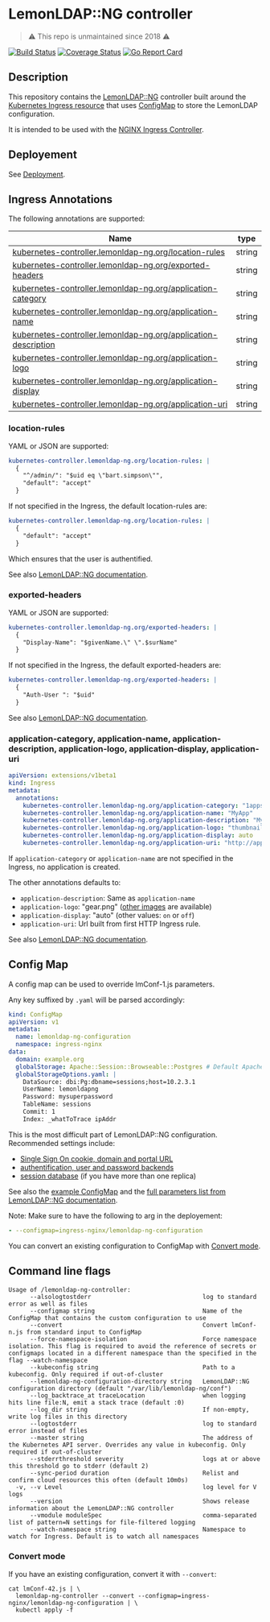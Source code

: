 # LemonLDAP::NG controller

> ⚠️ This repo is unmaintained since 2018 ⚠️


[![Build Status](https://travis-ci.org/lemonldap-ng-controller/lemonldap-ng-controller.svg?branch=master)](https://travis-ci.org/lemonldap-ng-controller/lemonldap-ng-controller)
[![Coverage Status](https://coveralls.io/repos/github/lemonldap-ng-controller/lemonldap-ng-controller/badge.svg?branch=master)](https://coveralls.io/github/lemonldap-ng-controller/lemonldap-ng-controller?branch=master)
[![Go Report Card](https://goreportcard.com/badge/github.com/lemonldap-ng-controller/lemonldap-ng-controller)](https://goreportcard.com/report/github.com/lemonldap-ng-controller/lemonldap-ng-controller)

## Description

This repository contains the [LemonLDAP::NG](https://lemonldap-ng.org/) controller built around the [Kubernetes Ingress resource](http://kubernetes.io/docs/user-guide/ingress/) that uses [ConfigMap](https://kubernetes.io/docs/tasks/configure-pod-container/configure-pod-configmap/) to store the LemonLDAP configuration.

It is intended to be used with the [NGINX Ingress Controller](https://github.com/kubernetes/ingress-nginx).

## Deployement

See [Deployment](deploy/README.md).

## Ingress Annotations

The following annotations are supported:

| Name                                                                          | type   |
|-------------------------------------------------------------------------------|--------|
|[kubernetes-controller.lemonldap-ng.org/location-rules](#location-rules)       | string |
|[kubernetes-controller.lemonldap-ng.org/exported-headers](#exported-headers)   | string |
|[kubernetes-controller.lemonldap-ng.org/application-category](#application)    | string |
|[kubernetes-controller.lemonldap-ng.org/application-name](#application)        | string |
|[kubernetes-controller.lemonldap-ng.org/application-description](#application) | string |
|[kubernetes-controller.lemonldap-ng.org/application-logo](#application)        | string |
|[kubernetes-controller.lemonldap-ng.org/application-display](#application)     | string |
|[kubernetes-controller.lemonldap-ng.org/application-uri](#application)         | string |

### location-rules

YAML or JSON are supported:

```yaml
kubernetes-controller.lemonldap-ng.org/location-rules: |
  {
    "^/admin/": "$uid eq \"bart.simpson\"",
    "default": "accept"
  }
```

If not specified in the Ingress, the default location-rules are:

```yaml
kubernetes-controller.lemonldap-ng.org/location-rules: |
  {
    "default": "accept"
  }
```

Which ensures that the user is authentified.

See also [LemonLDAP::NG documentation](https://www.lemonldap-ng.org/documentation/1.9/writingrulesand_headers#rules).

### exported-headers

YAML or JSON are supported:

```yaml
kubernetes-controller.lemonldap-ng.org/exported-headers: |
  {
    "Display-Name": "$givenName.\" \".$surName"
  }
```

If not specified in the Ingress, the default exported-headers are:

```yaml
kubernetes-controller.lemonldap-ng.org/exported-headers: |
  {
    "Auth-User ": "$uid"
  }
```

See also [LemonLDAP::NG documentation](https://www.lemonldap-ng.org/documentation/1.9/writingrulesand_headers#headers).

### <a name="application"></a>application-category, application-name, application-description, application-logo, application-display, application-uri

```yaml
apiVersion: extensions/v1beta1
kind: Ingress
metadata:
  annotations:
    kubernetes-controller.lemonldap-ng.org/application-category: "1apps"
    kubernetes-controller.lemonldap-ng.org/application-name: "MyApp"
    kubernetes-controller.lemonldap-ng.org/application-description: "My Application to do things"
    kubernetes-controller.lemonldap-ng.org/application-logo: "thumbnail.png"
    kubernetes-controller.lemonldap-ng.org/application-display: auto
    kubernetes-controller.lemonldap-ng.org/application-uri: "http://app.example.org/"
```

If `application-category` or `application-name` are not specified in the Ingress, no application is created.

The other annotations defaults to:
- `application-description`: Same as `application-name`
- `application-logo`: "gear.png" ([other images](https://gitlab.ow2.org/lemonldap-ng/lemonldap-ng/tree/v1.9/lemonldap-ng-portal/example/skins/common/apps) are available)
- `application-display`: "auto" (other values: `on` or `off`)
- `application-uri`: Url built from first HTTP Ingress rule.

See also [LemonLDAP::NG documentation](https://lemonldap-ng.org/documentation/1.9/portalmenu#categories_and_applications).

## Config Map

A config map can be used to override lmConf-1.js parameters.

Any key suffixed by `.yaml` will be parsed accordingly:

```yaml
kind: ConfigMap
apiVersion: v1
metadata:
  name: lemonldap-ng-configuration
  namespace: ingress-nginx
data:
  domain: example.org
  globalStorage: Apache::Session::Browseable::Postgres # Default Apache::Session::File
  globalStorageOptions.yaml: |
    DataSource: dbi:Pg:dbname=sessions;host=10.2.3.1
    UserName: lemonldapng
    Password: mysuperpassword
    TableName: sessions
    Commit: 1
    Index: _whatToTrace ipAddr
```

This is the most difficult part of LemonLDAP::NG configuration.
Recommended settings include:
- [Single Sign On cookie, domain and portal URL](https://lemonldap-ng.org/documentation/1.9/ssocookie)
- [authentification, user and password backends](https://lemonldap-ng.org/documentation/1.9/start#authentication_users_and_password_databases)
- [session database](https://lemonldap-ng.org/documentation/1.9/start#sessions_database) (if you have more than one replica)

See also the [example ConfigMap](deploy/llng-configmap.yaml) and the [full parameters list from LemonLDAP::NG documentation](https://lemonldap-ng.org/documentation/1.9/parameterlist).

Note: Make sure to have the following to arg in the deployement:
```yaml
- --configmap=ingress-nginx/lemonldap-ng-configuration
```

You can convert an existing configuration to ConfigMap with [Convert mode](#convert-mode).

## Command line flags

```
Usage of /lemonldap-ng-controller:
      --alsologtostderr                               log to standard error as well as files
      --configmap string                              Name of the ConfigMap that contains the custom configuration to use
      --convert                                       Convert lmConf-n.js from standard input to ConfigMap
      --force-namespace-isolation                     Force namespace isolation. This flag is required to avoid the reference of secrets or configmaps located in a different namespace than the specified in the flag --watch-namespace
      --kubeconfig string                             Path to a kubeconfig. Only required if out-of-cluster
      --lemonldap-ng-configuration-directory string   LemonLDAP::NG configuration directory (default "/var/lib/lemonldap-ng/conf")
      --log_backtrace_at traceLocation                when logging hits line file:N, emit a stack trace (default :0)
      --log_dir string                                If non-empty, write log files in this directory
      --logtostderr                                   log to standard error instead of files
      --master string                                 The address of the Kubernetes API server. Overrides any value in kubeconfig. Only required if out-of-cluster
      --stderrthreshold severity                      logs at or above this threshold go to stderr (default 2)
      --sync-period duration                          Relist and confirm cloud resources this often (default 10m0s)
  -v, --v Level                                       log level for V logs
      --version                                       Shows release information about the LemonLDAP::NG controller
      --vmodule moduleSpec                            comma-separated list of pattern=N settings for file-filtered logging
      --watch-namespace string                        Namespace to watch for Ingress. Default is to watch all namespaces
```

### Convert mode

If you have an existing configuration, convert it with `--convert`:

```
cat lmConf-42.js | \
  lemonldap-ng-controller --convert --configmap=ingress-nginx/lemonldap-ng-configuration | \
  kubectl apply -f
```
